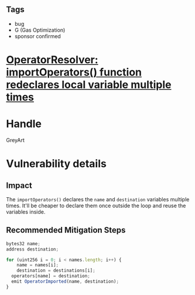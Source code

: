 ## Tags

- bug
- G (Gas Optimization)
- sponsor confirmed

# [OperatorResolver: importOperators() function redeclares local variable multiple times](https://github.com/code-423n4/2021-11-nested-findings/issues/119) 

# Handle

GreyArt


# Vulnerability details

## Impact

The `importOperators()` declares the `name` and `destination` variables multiple times. It'll be cheaper to declare them once outside the loop and reuse the variables inside. 

## Recommended Mitigation Steps

```jsx
bytes32 name;
address destination;

for (uint256 i = 0; i < names.length; i++) {
	name = names[i];
	destination = destinations[i];
  operators[name] = destination;
  emit OperatorImported(name, destination);
}
```


